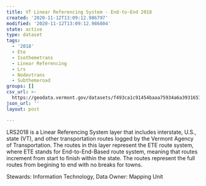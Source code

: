 ```yaml
---
title: VT Linear Referencing System - End-to-End 2018
created: '2020-11-12T13:09:12.986797'
modified: '2020-11-12T13:09:12.986804'
state: active
type: dataset
tags:
  - '2018'
  - Ete
  - Isothemetrans
  - Linear Referencing
  - Lrs
  - Nodevtrans
  - Subthemeroad
groups: []
csv_url: >-
  https://geodata.vermont.gov/datasets/f493ca1c91454baaa75934a6a3931651_53.csv?outSR=%7B%22latestWkid%22%3A32145%2C%22wkid%22%3A32145%7D
json_url: ''
layout: post

---
```

LRS2018 is a Linear Referencing System layer that includes interstate, U.S., state (VT), and other transportation routes logged by the Vermont Agency of Transportation. The routes in this layer represent the ETE route system, where ETE stands for End-to-End-Based route system, meaning that routes increment from start to finish within the state. The routes represent the full routes from begining to end with no breaks for towns.<div>Stewards: Information Technology, Data Owner: Mapping Unit</div>
